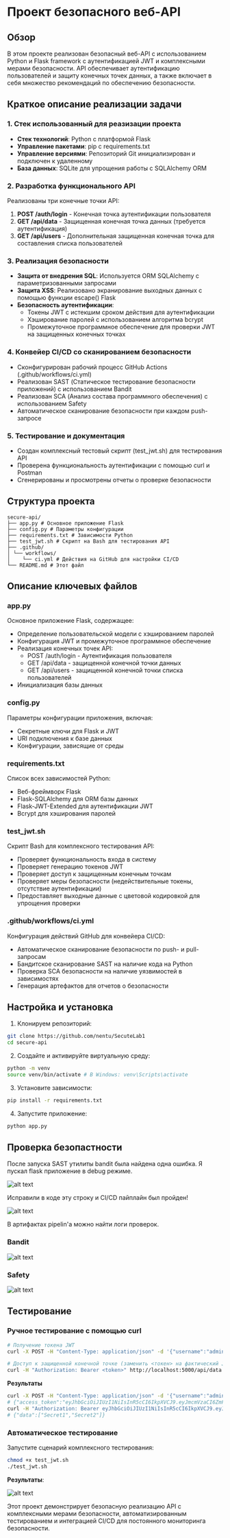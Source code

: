 # Проект безопасного веб-API

## Обзор

В этом проекте реализован безопасный веб-API с использованием Python и Flask framework с аутентификацией JWT и комплексными мерами безопасности. API обеспечивает аутентификацию пользователей и защиту конечных точек данных, а также включает в себя множество рекомендаций по обеспечению безопасности.

## Краткое описание реализации задачи

### 1. Стек использованный для реазизации проекта 
- **Стек технологий**: Python с платформой Flask
- **Управление пакетами**: pip с requirements.txt
- **Управление версиями**: Репозиторий Git инициализирован и подключен к удаленному
- **База данных**: SQLite для упрощения работы с SQLAlchemy ORM

### 2. Разработка функционального API
Реализованы три конечные точки API:
1. **POST /auth/login** - Конечная точка аутентификации пользователя
2. **GET /api/data** - Защищенная конечная точка данных (требуется аутентификация)
3. **GET /api/users** - Дополнительная защищенная конечная точка для составления списка пользователей

### 3. Реализация безопасности
- **Защита от внедрения SQL**: Используется ORM SQLAlchemy с параметризованными запросами
- **Защита XSS**: Реализовано экранирование выходных данных с помощью функции escape() Flask
- **Безопасность аутентификации**:
  - Токены JWT с истекшим сроком действия для аутентификации
  - Хэширование паролей с использованием алгоритма bcrypt
  - Промежуточное программное обеспечение для проверки JWT на защищенных конечных точках

### 4. Конвейер CI/CD со сканированием безопасности
- Сконфигурирован рабочий процесс GitHub Actions (.github/workflows/ci.yml)
- Реализован SAST (Статическое тестирование безопасности приложений) с использованием Bandit
- Реализован SCA (Анализ состава программного обеспечения) с использованием Safety
- Автоматическое сканирование безопасности при каждом push-запросе

### 5. Тестирование и документация
- Создан комплексный тестовый скрипт (test_jwt.sh) для тестирования API
- Проверена функциональность аутентификации с помощью curl и Postman
- Сгенерированы и просмотрены отчеты о проверке безопасности

## Структура проекта

```
secure-api/
├── app.py # Основное приложение Flask
├── config.py # Параметры конфигурации
├── requirements.txt # Зависимости Python
├── test_jwt.sh # Скрипт на Bash для тестирования API
├── .github/
│ └── workflows/
│    └── ci.yml # Действия на GitHub для настройки CI/CD
└── README.md # Этот файл
```

## Описание ключевых файлов

### app.py
Основное приложение Flask, содержащее:
- Определение пользовательской модели с хэшированием паролей
- Конфигурация JWT и промежуточное программное обеспечение
- Реализация конечных точек API:
  - POST /auth/login - Аутентификация пользователя
  - GET /api/data - защищенной конечной точки данных
  - GET /api/users - защищенной конечной точки списка пользователей
- Инициализация базы данных

### config.py
Параметры конфигурации приложения, включая:
- Секретные ключи для Flask и JWT
- URI подключения к базе данных
- Конфигурации, зависящие от среды

### requirements.txt
Список всех зависимостей Python:
- Веб-фреймворк Flask
- Flask-SQLAlchemy для ORM базы данных
- Flask-JWT-Extended для аутентификации JWT
- Bcrypt для хэширования паролей

### test_jwt.sh
Скрипт Bash для комплексного тестирования API:
- Проверяет функциональность входа в систему
- Проверяет генерацию токенов JWT
- Проверяет доступ к защищенным конечным точкам
- Проверяет меры безопасности (недействительные токены, отсутствие аутентификации)
- Предоставляет выходные данные с цветовой кодировкой для упрощения проверки

### .github/workflows/ci.yml
Конфигурация действий GitHub для конвейера CI/CD:
- Автоматическое сканирование безопасности по push- и pull-запросам
- Бандитское сканирование SAST на наличие кода на Python
- Проверка SCA безопасности на наличие уязвимостей в зависимостях
- Генерация артефактов для отчетов о безопасности

## Настройка и установка

1. Клонируем репозиторий:
```bash
git clone https://github.com/nentu/SecuteLab1
cd secure-api
```

2. Создайте и активируйте виртуальную среду:
```bash
python -m venv
source venv/bin/activate # В Windows: venv\Scripts\activate
```

3. Установите зависимости:
```bash
pip install -r requirements.txt
```

4. Запустите приложение:
```bash
python app.py
```

## Проверка безопастности

После запуска SAST утилиты bandit была найдена одна ошибка. Я пускал flask приложение в debug режиме.

![alt text](imgs/image.png)

Исправили в коде эту строку и CI/CD пайплайн был пройден!

![alt text](imgs/image2.png)

В артифактах pipelin'а можно найти логи проверок.

### Bandit
![alt text](imgs/image3.png)

### Safety

![alt text](imgs/image4.png)

## Тестирование

### Ручное тестирование с помощью curl
```bash
# Получение токена JWT
curl -X POST -H "Content-Type: application/json" -d '{"username":"admin","password":"admin"}' http://localhost:5000/auth/login

# Доступ к защищенной конечной точке (заменить <токен> на фактический JWT)
curl -H "Authorization: Bearer <token>" http://localhost:5000/api/data
```

**Результаты**

```bash
curl -X POST -H "Content-Type: application/json" -d '{"username":"admin","password":"admin"}' http://localhost:5000/auth/login
# {"access_token":"eyJhbGciOiJIUzI1NiIsInR5cCI6IkpXVCJ9.eyJmcmVzaCI6ZmFsc2UsImlhdCI6MTc1OTY1MzY4MiwianRpIjoiNmY0ODAwNGItMzg4Ni00YmE4LTk3MTAtZDlhNTRiOGQwY2U0IiwidHlwZSI6ImFjY2VzcyIsInN1YiI6IjEiLCJuYmYiOjE3NTk2NTM2ODIsImNzcmYiOiIyOWNhNjE4Ny0wY2I0LTQ3NzgtYWRhOC05ZmRkODE0ODcwMzUiLCJleHAiOjE3NTk2NTcyODJ9.YQJvCm9RxPuRAXL_IgKzvDrBdXdqFIc7Zi12oJjxpro"}
curl -H "Authorization: Bearer eyJhbGciOiJIUzI1NiIsInR5cCI6IkpXVCJ9.eyJmcmVzaCI6ZmFsc2UsImlhdCI6MTc1OTY1MzY4MiwianRpIjoiNmY0ODAwNGItMzg4Ni00YmE4LTk3MTAtZDlhNTRiOGQwY2U0IiwidHlwZSI6ImFjY2VzcyIsInN1YiI6IjEiLCJuYmYiOjE3NTk2NTM2ODIsImNzcmYiOiIyOWNhNjE4Ny0wY2I0LTQ3NzgtYWRhOC05ZmRkODE0ODcwMzUiLCJleHAiOjE3NTk2NTcyODJ9.YQJvCm9RxPuRAXL_IgKzvDrBdXdqFIc7Zi12oJjxpro" http://localhost:5000/api/data
# {"data":["Secret1","Secret2"]}
```

### Автоматическое тестирование
Запустите сценарий комплексного тестирования:
```bash
chmod +x test_jwt.sh
./test_jwt.sh
```

**Результаты**:

![alt text](imgs/image5.png)

Этот проект демонстрирует безопасную реализацию API с комплексными мерами безопасности, автоматизированным тестированием и интеграцией CI/CD для постоянного мониторинга безопасности.
